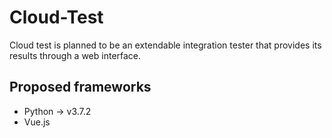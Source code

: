 # Cloud-Test
Cloud test is planned to be an extendable integration tester that provides its results through a web interface.

## Proposed frameworks
- Python -> v3.7.2
- Vue.js